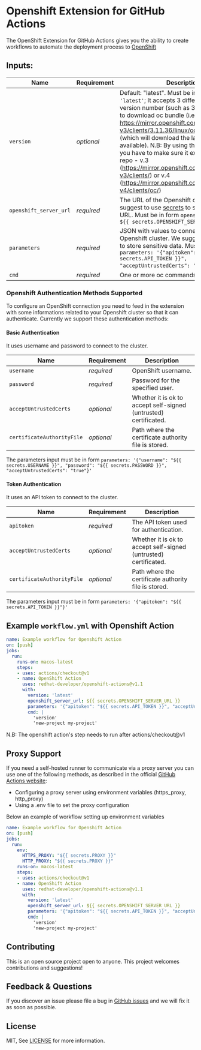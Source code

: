 # Openshift Extension for GitHub Actions

The OpenShift Extension for GitHub Actions gives you the ability to create workflows to automate the deployment process to [OpenShift](https://github.com/openshift/origin) 

## Inputs:

| Name                  | Requirement | Description |
| --------------------- | ----------- | ----------- |
| `version`        | _optional_ | Default: "latest". Must be in form `version: 'latest'`; It accepts 3 different values: version number (such as 3.11.36), url where to download oc bundle (i.e https://mirror.openshift.com/pub/openshift-v3/clients/3.11.36/linux/oc.tar.gz) or latest (which will download the latest version available). N.B: By using the version number you have to make sure it exists in our Oc repo - v.3 (https://mirror.openshift.com/pub/openshift-v3/clients/) or v.4 (https://mirror.openshift.com/pub/openshift-v4/clients/oc/) |
| `openshift_server_url`        | _required_ | The URL of the Openshift cluster. We suggest to use [secrets](https://help.github.com/en/actions/automating-your-workflow-with-github-actions/creating-and-using-encrypted-secrets#creating-encrypted-secrets) to store Openshift URL. Must be in form `openshift_server_url: ${{ secrets.OPENSHIFT_SERVER_URL }}` |
| `parameters`            | _required_ | JSON with values to connect to the Openshift cluster. We suggest to use secrets to store sensitive data. Must be in form `parameters: '{"apitoken": "${{ secrets.API_TOKEN }}", "acceptUntrustedCerts": "true"}'` [More Info](#openshift-authentication-methods-supported) |
| `cmd`   | _required_ | One or more oc commands to be executed. |

### Openshift Authentication Methods Supported

To configure an OpenShift connection you need to feed in the extension with some informations related to your Openshift cluster so that it can authenticate. Currently we support these authentication methods:

#### Basic Authentication

It uses username and password to connect to the cluster. 

| Name                  | Requirement | Description |
| --------------------- | ----------- | ----------- |
| `username`        | _required_ | OpenShift username. |
| `password`        | _required_ | Password for the specified user. |
| `acceptUntrustedCerts`            | _optional_ | Whether it is ok to accept self-signed (untrusted) certificated. |
| `certificateAuthorityFile`   | _optional_ | Path where the certificate authority file is stored. |

The parameters input must be in form `parameters: '{"username": "${{ secrets.USERNAME }}", "password": "${{ secrets.PASSWORD }}", "acceptUntrustedCerts": "true"}'`

#### Token Authentication

It uses an API token to connect to the cluster. 

| Name                  | Requirement | Description |
| --------------------- | ----------- | ----------- |
| `apitoken`        | _required_ | The API token used for authentication. |
| `acceptUntrustedCerts`            | _optional_ | Whether it is ok to accept self-signed (untrusted) certificated. |
| `certificateAuthorityFile`   | _optional_ | Path where the certificate authority file is stored. |

The parameters input must be in form `parameters: '{"apitoken": "${{ secrets.API_TOKEN }}"}'`

## Example `workflow.yml` with Openshift Action

```yaml
name: Example workflow for Openshift Action
on: [push]
jobs:
  run:
    runs-on: macos-latest
    steps:
    - uses: actions/checkout@v1
    - name: OpenShift Action
      uses: redhat-developer/openshift-actions@v1.1
      with:
        version: 'latest'
        openshift_server_url: ${{ secrets.OPENSHIFT_SERVER_URL }}
        parameters: '{"apitoken": "${{ secrets.API_TOKEN }}", "acceptUntrustedCerts": "true"}'
        cmd: |          
          'version'
          'new-project my-project'
```
N.B: The openshift action's step needs to run after actions/checkout@v1

## Proxy Support

If you need a self-hosted runner to communicate via a proxy server you can use one of the following methods, as described in the official [GitHub Actions website](https://help.github.com/en/actions/hosting-your-own-runners/using-a-proxy-server-with-self-hosted-runners):

- Configuring a proxy server using environment variables (https_proxy, http_proxy)
- Using a .env file to set the proxy configuration

Below an example of workflow setting up environment variables

```yaml
name: Example workflow for Openshift Action
on: [push]
jobs:
  run:
    env:
      HTTPS_PROXY: "${{ secrets.PROXY }}"
      HTTP_PROXY: "${{ secrets.PROXY }}"
    runs-on: macos-latest
    steps:
    - uses: actions/checkout@v1
    - name: OpenShift Action
      uses: redhat-developer/openshift-actions@v1.1
      with:
        version: 'latest'
        openshift_server_url: ${{ secrets.OPENSHIFT_SERVER_URL }}
        parameters: '{"apitoken": "${{ secrets.API_TOKEN }}", "acceptUntrustedCerts": "true"}'
        cmd: |          
          'version'
          'new-project my-project'
```

## Contributing

This is an open source project open to anyone. This project welcomes contributions and suggestions!

## Feedback & Questions

If you discover an issue please file a bug in [GitHub issues](https://github.com/redhat-developer/openshift-actions/issues) and we will fix it as soon as possible.

## License

MIT, See [LICENSE](https://github.com/redhat-developer/openshift-actions/blob/master/LICENSE.md) for more information.
